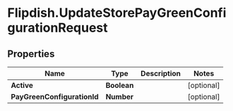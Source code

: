 # Flipdish.UpdateStorePayGreenConfigurationRequest

## Properties
Name | Type | Description | Notes
------------ | ------------- | ------------- | -------------
**Active** | **Boolean** |  | [optional] 
**PayGreenConfigurationId** | **Number** |  | [optional] 


